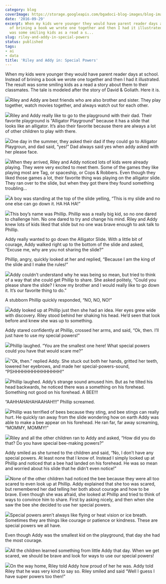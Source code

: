 ```yaml
---
category: blog
coverImage: https://storage.googleapis.com/bgadoci-blog-images/blog-images/images/blog-images/blog-post-images/1_90f7ba5ade.png
date: '2016-09-29'
excerpt: When my kids were younger they would have parent reader days at school. Instead
  of brining a book we wrote one together and then I had it illustrated. The result
  was some smiling kids as a read a s...
slug: riley-and-addy-in-special-powers
status: published
tags:
- ai
- data
title: 'Riley and Addy in: Special Powers'
---
```


When my kids were younger they would have parent reader days at school. Instead of brining a book we wrote one together and then I had it illustrated. The result was some smiling kids as a read a story about them to their classmates. The tale is modeled after the story of David & Goliath. Here it is.

![](https://storage.googleapis.com/bgadoci-blog-images/blog-images/images/blog-images/blog-post-images/1_90f7ba5ade.png)Riley and Addy are best friends who are also brother and sister. They play together, watch movies together, and always watch out for each other.

![](https://storage.googleapis.com/bgadoci-blog-images/blog-images/images/blog-images/blog-post-images/2_58ed1f870b.png)Riley and Addy really like to go to the playground with their dad. Their favorite playground is “Alligator Playground” because it has a slide that looks like an alligator. It’s also their favorite because there are always a lot of other children to play with there.

![](https://storage.googleapis.com/bgadoci-blog-images/blog-images/images/blog-images/blog-post-images/3_4a4172de98_1.png)One day in the summer, they asked their dad if they could go to Alligator Playgroun, and dad said, “yes!” Dad always said yes when addy asked with her please face.

![](https://storage.googleapis.com/bgadoci-blog-images/blog-images/images/blog-images/blog-post-images/4_1c4d35a876.png)When they arrived, Riley and Addy noticed lots of kids were already playing. They were very excited to meet them. Some of the games they like playing most are Tag, or spaceship, or Cops & Robbers. Even though they liked those games a lot, their favorite thing was playing on the alligator slide. They ran over to the slide, but when they got there they found something troubling…

![](https://storage.googleapis.com/bgadoci-blog-images/blog-images/images/blog-images/blog-post-images/5_ca3d078fda.png)A boy was standing at the top of the slide yelling, “This is my slide and no one else can go down it. HA HA HA!”

![](https://storage.googleapis.com/bgadoci-blog-images/blog-images/images/blog-images/blog-post-images/6_a93e60fa4a.png)This boy’s name was Phillip. Phillip was a really big kid, so no one dared to challenge him. No one dared to try and change his mind. Riley and Addy knew lots of kids liked that slide but no one was brave enough to ask talk to Phillip.

Addy really wanted to go down the Alligator Slide. With a little bit of courage, Addy walked right up to the bottom of the slide and asked, “Excuse me, why are you not sharing the slide?”

Phillip, angry, quickly looked at her and replied, “Because I am the king of the slide and I make the rules!”

![](https://storage.googleapis.com/bgadoci-blog-images/blog-images/images/blog-images/blog-post-images/7_6dc8c68603.png)Addy couldn’t understand why he was being so mean, but tried to think of a way that she could get Phillip to share. She asked politely, “Could you please share the slide? I know my brother and I would really like to go down it. It’s our favorite thing to do.”

A stubborn Phillip quickly responded, “NO, NO, NO!”

![](https://storage.googleapis.com/bgadoci-blog-images/blog-images/images/blog-images/blog-post-images/8_a1bd84bcdc.png)Addy looked up at Phillip just then she had an idea. Her eyes grew wide with discovery. Riley stood behind her shaking his head. He’d seen that look before and knew she was up to something.

Addy stared confidently at Phillip, crossed her arms, and said, “Ok, then. I’ll just have to use my special powers!”

![](https://storage.googleapis.com/bgadoci-blog-images/blog-images/images/blog-images/blog-post-images/9_e2ff510293.png)Phillip laughed. “You are the smallest one here! What special powers could you have that would scare me?”

![](https://storage.googleapis.com/bgadoci-blog-images/blog-images/images/blog-images/blog-post-images/10_2649fc23c4.png)“Ok, then.” replied Addy. She stuck out both her hands, gritted her teeth, lowered her eyebrows, and made her special-powers-sound, “PSHHHHHHHHHHHHHHH!”

![](https://storage.googleapis.com/bgadoci-blog-images/blog-images/images/blog-images/blog-post-images/11_de750ade45.png)Phillip laughed. Addy’s strange sound amused him. But as he tilted his head backwards, he noticed there was a something on his forehead. Something not good on his forehead. A BEE!!!

“AAHHAHAHAHAAHAH!!!” Phillip screamed.

![](https://storage.googleapis.com/bgadoci-blog-images/blog-images/images/blog-images/blog-post-images/12_56b093deaa.png)Phillip was terrified of bees because they sting, and bee stings can really hurt. He quickly ran away from the slide wondering how on earth Addy was able to make a bee appear on his forehead. He ran far, far away screaming, “MOMMY, MOMMY!”

![](https://storage.googleapis.com/bgadoci-blog-images/blog-images/images/blog-images/blog-post-images/13_a2c12d7bed.png)Riley and all the other children ran to Addy and asked, “How did you do that? Do you have special bee-making powers?”

Addy smiled as she turned to the children and said, “No, I don’t have any special powers. At least none that I know of. Instead I simply looked up at Phillip and noticed that a bee had landed on his forehead. He was so mean and worried about his slide that he didn’t even notice!”

![](https://storage.googleapis.com/bgadoci-blog-images/blog-images/images/blog-images/blog-post-images/14_16dae1e9ca.png)None of the other children had noticed the bee because they were all too scared to even look up at Phillip. Addy explained that she too was scared, but remembered her dad telling her both about courage and how to be brave. Even though she was afraid, she looked at Phillip and tried to think of ways to convince him to share. First by asking nicely, and then when she saw the bee she decided to use her special powers.

![](https://storage.googleapis.com/bgadoci-blog-images/blog-images/images/blog-images/blog-post-images/15_0d14f50b88.png)Special powers aren’t always like flying or heat vision or ice breath. Sometimes they are things like courage or patience or kindness. These are special powers we all have.

Even though Addy was the smallest kid on the playground, that day she had the most courage.

![](https://storage.googleapis.com/bgadoci-blog-images/blog-images/images/blog-images/blog-post-images/16_29bdcff2d7.png)All the children learned something from little Addy that day. When we get scared, we should be brave and look for ways to use our special powers!

![](https://storage.googleapis.com/bgadoci-blog-images/blog-images/images/blog-images/blog-post-images/17_625a656bfc.png)On the way home, Riley told Addy how proud of her he was. Addy told Riley that he was very kind to say so. Riley smiled and said “Well I guess I have super powers too then!”